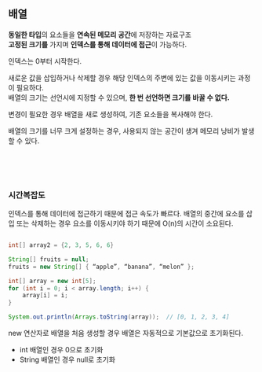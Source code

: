 ## 배열

**동일한 타입**의 요소들을 **연속된 메모리 공간**에 저장하는 자료구조   
**고정된 크기를** 가지며 **인덱스를 통해 데이터에 접근**이 가능하다.   

인덱스는 0부터 시작한다.

새로운 값을 삽입하거나 삭제할 경우 해당 인덱스의 주변에 있는 값을 이동시키는 과정이 필요하다.  
배열의 크기는 선언시에 지정할 수 있으며, **한 번 선언하면 크기를 바꿀 수 없다.** 

변경이 필요한 경우 배열을 새로 생성하여, 기존 요소들을 복사해야 한다.  

배열의 크기를 너무 크게 설정하는 경우, 사용되지 않는 공간이 생겨 메모리 낭비가 발생할 수 있다.  

<br><br><br>

### 시간복잡도
인덱스를 통해 데이터에 접근하기 때문에 접근 속도가 빠르다.
배열의 중간에 요소를 삽입 또는 삭제하는 경우 요소를 이동시키야 하기 때문에 O(n)의 시간이 소요된다.

```java

int[] array2 = {2, 3, 5, 6, 6}

String[] fruits = null;
fruits = new String[] { “apple”, “banana”, “melon” };

int[] array = new int[5];
for (int i = 0; i < array.length; i++) {
    array[i] = i;   
}

System.out.println(Arrays.toString(array));  // [0, 1, 2, 3, 4]
```

new 연산자로 배열을 처음 생성할 경우 배열은 자동적으로 기본값으로 초기화된다.
- int 배열인 경우 0으로 초기화
- String 배열인 경우 null로 초기화
